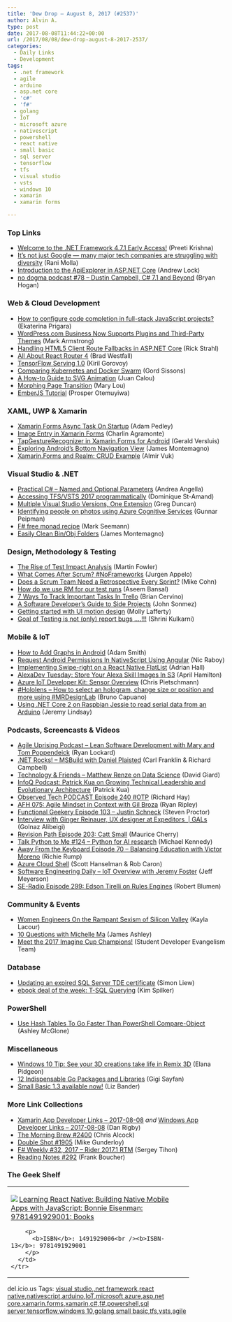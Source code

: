 ```yaml
---
title: 'Dew Drop – August 8, 2017 (#2537)'
author: Alvin A.
type: post
date: 2017-08-08T11:44:22+00:00
url: /2017/08/08/dew-drop-august-8-2017-2537/
categories:
  - Daily Links
  - Development
tags:
  - .net framework
  - agile
  - arduino
  - asp.net core
  - 'c#'
  - 'f#'
  - golang
  - IoT
  - microsoft azure
  - nativescript
  - powershell
  - react native
  - small basic
  - sql server
  - tensorflow
  - tfs
  - visual studio
  - vsts
  - windows 10
  - xamarin
  - xamarin forms

---
```

### <a name="top"></a>Top Links

  * <a href="https://blogs.msdn.microsoft.com/dotnet/2017/08/07/welcome-to-the-net-framework-4-7-1-early-access/" target="_blank">Welcome to the .NET Framework 4.7.1 Early Access!</a> (Preeti Krishna)
  * <a href="https://www.recode.net/2017/8/7/16108122/major-tech-companies-silicon-valley-diversity-women-tech-engineer" target="_blank">It’s not just Google — many major tech companies are struggling with diversity</a> (Rani Molla)
  * <a href="https://andrewlock.net/introduction-to-the-apiexplorer-in-asp-net-core/" target="_blank">Introduction to the ApiExplorer in ASP.NET Core</a> (Andrew Lock)
  * <a href="http://feedproxy.google.com/~r/NoDogmaPodcast/~3/55QBtOZpBLw/" target="_blank">no dogma podcast #78 &#8211; Dustin Campbell, C# 7.1 and Beyond</a> (Bryan Hogan)



### <a name="web"></a>Web & Cloud Development

  * <a href="https://blog.jetbrains.com/webstorm/2017/08/how-to-configure-code-completion-in-full-stack-javascript-projects/" target="_blank">How to configure code completion in full-stack JavaScript projects?</a> (Ekaterina Prigara)
  * <a href="https://en.blog.wordpress.com/2017/08/07/wordpress-com-business-now-supports-plugins-and-third-party-themes/" target="_blank">WordPress.com Business Now Supports Plugins and Third-Party Themes</a> (Mark Armstrong)
  * <a href="http://feedproxy.google.com/~r/RickStrahl/~3/wwGl_fpEFJI/Handling-HTML5-Client-Route-Fallbacks-in-ASPNET-Core" target="_blank">Handling HTML5 Client Route Fallbacks in ASP.NET Core</a> (Rick Strahl)
  * <a href="https://css-tricks.com/react-router-4/" target="_blank">All About React Router 4</a> (Brad Westfall)
  * <a href="http://feedproxy.google.com/~r/GDBcode/~3/R2bMNIFx5Bs/tensorflow-serving-10.html" target="_blank">TensorFlow Serving 1.0</a> (Kiril Gorovoy)
  * <a href="http://rancher.com/comparing-kubernetes-and-docker-swarm/" target="_blank">Comparing Kubernetes and Docker Swarm</a> (Gord Sissons)
  * <a href="https://www.toptal.com/front-end/svg-animation-guide" target="_blank">A How-to Guide to SVG Animation</a> (Juan Calou)
  * <a href="http://feedproxy.google.com/~r/tympanus/~3/fTrFVNySEWc/" target="_blank">Morphing Page Transition</a> (Mary Lou)
  * <a href="https://dzone.com/articles/emberjs-tutorial?utm_medium=feed&utm_source=feedpress.me&utm_campaign=Feed%3A+dzone%2Fwebdev" target="_blank">EmberJS Tutorial</a> (Prosper Otemuyiwa)



### <a name="silverlight"></a>XAML, UWP & Xamarin

  * <a href="https://xamarinhelp.com/xamarin-forms-async-task-startup/" target="_blank">Xamarin Forms Async Task On Startup</a> (Adam Pedley)
  * <a href="https://xamgirl.com/image-entry-in-xamarin-forms/" target="_blank">Image Entry in Xamarin Forms</a> (Charlin Agramonte)
  * <a href="https://blog.verslu.is/xamarin/xamarin-forms-xamarin/tapgesturerecognizer-xamarin-forms-android/" target="_blank">TapGestureRecognizer in Xamarin.Forms for Android</a> (Gerald Versluis)
  * <a href="https://blog.xamarin.com/exploring-androids-bottom-navigation-view/" target="_blank">Exploring Android’s Bottom Navigation View</a> (James Montemagno)
  * <a href="http://almirvuk.blogspot.com/2017/08/xamarinforms-and-realm-crud-example.html" target="_blank">Xamarin.Forms and Realm: CRUD Example</a> (Almir Vuk)



### <a name="dotnet"></a>Visual Studio & .NET

  * <a href="http://www.andreaangella.com/2017/08/practical-csharp-optional-parameters/" target="_blank">Practical C# – Named and Optional Parameters</a> (Andrea Angella)
  * <a href="https://www.domstamand.com/accessing-tfs-2017-programmatically/" target="_blank">Accessing TFS/VSTS 2017 programmatically</a> (Dominique St-Amand)
  * <a href="https://channel9.msdn.com/coding4fun/blog/Multiple-Visual-Studio-Versions-One-Extension?WT.mc_id=DX_MVP4025064" target="_blank">Multiple Visual Studio Versions, One Extension</a> (Greg Duncan)
  * <a href="http://feedproxy.google.com/~r/gunnarpeipman/~3/CFD5E9jkJ38/" target="_blank">Identifying people on photos using Azure Cognitive Services</a> (Gunnar Peipman)
  * <a href="http://blog.ploeh.dk/2017/08/07/f-free-monad-recipe/" target="_blank">F# free monad recipe</a> (Mark Seemann)
  * <a href="http://motzcod.es/post/163914384092" target="_blank">Easily Clean Bin/Obj Folders</a> (James Montemagno)



### <a name="design"></a>Design, Methodology & Testing

  * <a href="https://martinfowler.com/articles/rise-test-impact-analysis.html" target="_blank">The Rise of Test Impact Analysis</a> (Martin Fowler)
  * <a href="http://feedproxy.google.com/~r/noop/~3/23v6sI6DSm4/what-comes-after-scrum.html" target="_blank">What Comes After Scrum? #NoFrameworks</a> (Jurgen Appelo)
  * <a href="https://dzone.com/articles/does-a-scrum-team-need-a-retrospective-every-sprin?utm_medium=feed&utm_source=feedpress.me&utm_campaign=Feed%3A+dzone%2Fagile" target="_blank">Does a Scrum Team Need a Retrospective Every Sprint?</a> (Mike Cohn)
  * <a href="https://blogs.msdn.microsoft.com/devops/2017/08/08/how-do-we-use-rm-for-our-test-runs/" target="_blank">How do we use RM for our test runs</a> (Aseem Bansal)
  * <a href="https://blog.trello.com/7-ways-to-track-tasks-in-trello" target="_blank">7 Ways To Track Important Tasks In Trello</a> (Brian Cervino)
  * <a href="https://simpleprogrammer.com/2017/08/07/guide-side-projects/" target="_blank">A Software Developer’s Guide to Side Projects</a> (John Sonmez)
  * <a href="http://feedproxy.google.com/~r/boogiesbc/~3/2OHF1bOgF2E/" target="_blank">Getting started with UI motion design</a> (Molly Lafferty)
  * <a href="http://shrinik.blogspot.com/2017/08/goal-of-testing-is-not-only-report-bugs.html" target="_blank">Goal of Testing is not (only) report bugs &#8230;.!!!</a> (Shrini Kulkarni)



### <a name="mobile"></a>Mobile & IoT

  * <a href="https://dzone.com/articles/how-to-add-graph-in-android?utm_medium=feed&utm_source=feedpress.me&utm_campaign=Feed%3A+dzone%2Fmobile" target="_blank">How to Add Graphs in Android</a> (Adam Smith)
  * <a href="https://www.thepolyglotdeveloper.com/2017/08/request-android-permissions-in-nativescript-using-angular/" target="_blank">Request Android Permissions In NativeScript Using Angular</a> (Nic Raboy)
  * <a href="https://shellmonger.com/2017/08/07/implementing-swipe-right-on-a-react-native-flatlist/" target="_blank">Implementing Swipe-right on a React Native FlatList</a> (Adrian Hall)
  * <a href="https://lovemyecho.com/2017/08/07/alexadev-tuesday-store-alexa-skill-images-s3/" target="_blank">AlexaDev Tuesday: Store Your Alexa Skill Images In S3</a> (April Hamilton)
  * <a href="https://buildazure.com/2017/08/08/azure-iot-developer-kit-sensor-overview/" target="_blank">Azure IoT Developer Kit: Sensor Overview</a> (Chris Pietschmann)
  * <a href="http://feedproxy.google.com/~r/elbruno/~3/-VlmhYWxyHg/" target="_blank">#Hololens – How to select an hologram, change size or position and more using #MRDesignLab</a> (Bruno Capuano)
  * <a href="https://jeremylindsayni.wordpress.com/2017/08/07/using-net-core-2-on-raspbian-jessie-to-read-serial-data-from-an-arduino/" target="_blank">Using .NET Core 2 on Raspbian Jessie to read serial data from an Arduino</a> (Jeremy Lindsay)



### <a name="podcasts"></a>Podcasts, Screencasts & Videos

  * <a href="http://coalition.agileuprising.com/t/podcast-released-lean-software-development-with-mary-and-tom-poppendeick/1075" target="_blank">Agile Uprising Podcast &#8211; Lean Software Development with Mary and Tom Poppendeick</a> (Ryan Lockard)
  * <a href="http://www.dotnetrocks.com/default.aspx?ShowNum=1465" target="_blank">.NET Rocks! &#8211; MSBuild with Daniel Plaisted</a> (Carl Franklin & Richard Campbell)
  * <a href="http://DavidGiard.com/2017/08/08/MatthewRenzeOnDataScience.aspx" target="_blank">Technology & Friends &#8211; Matthew Renze on Data Science</a> (David Giard)
  * <a href="http://www.infoq.com/podcasts/patrick-kua-technical-leadership?utm_campaign=infoq_content&utm_source=infoq&utm_medium=feed&utm_term=global" target="_blank">InfoQ Podcast: Patrick Kua on Growing Technical Leadership and Evolutionary Architecture</a> (Patrick Kua)
  * <a href="https://www.windowsobserver.com/2017/08/07/observed-tech-podcast-episode-240-otp/" target="_blank">Observed Tech PODCAST Episode 240 #OTP</a> (Richard Hay)
  * <a href="https://ryanripley.com/afh-075-agile-context-gil-broza/" target="_blank">AFH 075: Agile Mindset in Context with Gil Broza</a> (Ryan Ripley)
  * <a href="https://www.functionalgeekery.com/episode-103-justin-schneck/" target="_blank">Functional Geekery Episode 103 – Justin Schneck</a> (Steven Proctor)
  * <a href="https://channel9.msdn.com/Shows/GALs/Interview-with-Ginger-Reinauer-UX-designer-at-Expeditors?WT.mc_id=DX_MVP4025064" target="_blank">Interview with Ginger Reinauer, UX designer at Expeditors&nbsp; | GALs</a> (Golnaz Alibeigi)
  * <a href="http://revisionpath.simplecast.fm/episodes/75571-episode-203-catt-small" target="_blank">Revision Path Episode 203: Catt Small</a> (Maurice Cherry)
  * <a href="https://talkpython.fm/episodes/show/124/python-for-ai-research" target="_blank">Talk Python to Me #124 &#8211; Python for AI research</a> (Michael Kennedy)
  * <a href="http://awayfromthekeyboard.com/2017/08/07/episode-70-developer-and-academic-director-victor-moreno/" target="_blank">Away From the Keyboard Episode 70 &#8211; Balancing Education with Victor Moreno</a> (Richie Rump)
  * <a href="https://channel9.msdn.com/Shows/Azure-Friday/Azure-Cloud-Shell?WT.mc_id=DX_MVP4025064" target="_blank">Azure Cloud Shell</a> (Scott Hanselman & Rob Caron)
  * <a href="http://softwareengineeringdaily.com/2017/08/08/iot-overview-with-jeremy-foster/" target="_blank">Software Engineering Daily &#8211; IoT Overview with Jeremy Foster</a> (Jeff Meyerson)
  * <a href="http://feedproxy.google.com/~r/se-radio/~3/Q2am-5Jk42s/" target="_blank">SE-Radio Episode 299: Edson Tirelli on Rules Engines</a> (Robert Blumen)



### <a name="events"></a>Community & Events

  * <a href="https://www.wired.com/2017/06/women-engineers-rampant-sexism-silicon-valley/?mbid=social_twitter" target="_blank">Women Engineers On the Rampant Sexism of Silicon Valley</a> (Kayla Lacour)
  * <a href="http://www.imaginativeuniversal.com/blog/2017/08/08/10-questions-with-michelle-ma/" target="_blank">10 Questions with Michelle Ma</a> (James Ashley)
  * <a href="https://blogs.msdn.microsoft.com/microsoftimagine/2017/08/07/meet-the-2017-imagine-cup-champions/" target="_blank">Meet the 2017 Imagine Cup Champions!</a> (Student Developer Evangelism Team)



### <a name="sql"></a>Database

  * <a href="http://feedproxy.google.com/~r/MSSQLTips-LatestSqlServerTips/~3/3mO8wCeM2JY/tip.asp" target="_blank">Updating an expired SQL Server TDE certificate</a> (Simon Liew)
  * <a href="https://blogs.msdn.microsoft.com/microsoft_press/2017/08/07/ebook-deal-of-the-week-t-sql-querying-2/" target="_blank">ebook deal of the week: T-SQL Querying</a> (Kim Spilker)



### <a name="ps"></a>PowerShell

  * <a href="https://blogs.technet.microsoft.com/ashleymcglone/2017/08/07/use-hash-tables-to-go-faster-than-powershell-compare-object/" target="_blank">Use Hash Tables To Go Faster Than PowerShell Compare-Object</a> (Ashley McGlone)



### <a name="misc"></a>Miscellaneous

  * <a href="http://blogs.windows.com/windowsexperience/2017/08/07/windows-10-tip-see-3d-creations-take-life-remix-3d/?WT.mc_id=DX_MVP4025064" target="_blank">Windows 10 Tip: See your 3D creations take life in Remix 3D</a> (Elana Pidgeon)
  * <a href="https://code.tutsplus.com/tutorials/12-indispensable-go-packages-and-libraries--cms-29008" target="_blank">12 Indispensable Go Packages and Libraries</a> (Gigi Sayfan)
  * <a href="https://blogs.msdn.microsoft.com/smallbasic/2017/08/07/small-basic-1-3-available-now/" target="_blank">Small Basic 1.3 available now!</a> (Liz Bander)



### <a name="links"></a>More Link Collections

  * <a href="https://www.allaboutxamarin.com/2017/08/xamarin-app-developer-links-2017-08-08/" target="_blank">Xamarin App Developer Links &#8211; 2017-08-08</a> _and_ <a href="https://www.windowsappdev.com/2017/08/windows-app-developer-links-2017-08-08/" target="_blank">Windows App Developer Links &#8211; 2017-08-08</a> (Dan Rigby)
  * <a href="http://feedproxy.google.com/~r/ReflectivePerspective/~3/atOtV2ZFiY8/" target="_blank">The Morning Brew #2400</a> (Chris Alcock)
  * <a href="https://afreshcup.com/home/2017/08/08/double-shot-1905.html" target="_blank">Double Shot #1905</a> (Mike Gunderloy)
  * <a href="https://sergeytihon.com/2017/08/07/f-weekly-32-2017-rider-2017-1-rtm/" target="_blank">F# Weekly #32, 2017 – Rider 2017.1 RTM</a> (Sergey Tihon)
  * <a href="http://www.frankysnotes.com/2017/08/reading-notes-292.html" target="_blank">Reading Notes #292</a> (Frank Boucher)



### <a name="shelf"></a>The Geek Shelf

<div class="wlWriterEditableSmartContent" id="scid:7dc1bd33-94bd-46fd-a20b-0131235bcd47:4632acae-8d4a-49b5-bcff-b4a3552270f2" style="margin: 0px; padding: 0px; float: none; display: inline;">
  <table cellspacing="0" cellpadding="2" width="400" border="0" unselectable="on">
    <tr>
      <td valign="top" width="400">
        <p>
          <a title="Learning React Native: Building Native Mobile Apps with JavaScript: Bonnie Eisenman: 9781491929001: Books" href="http://www.amazon.com/exec/obidos/ASIN/1491929006/amavin-20"><img data-recalc-dims="1" decoding="async" src="https://i0.wp.com/images-na.ssl-images-amazon.com/images/I/514Oh3JZ2mL._AC_US218_.jpg?w=660&#038;ssl=1" border="0" align="left" style="float:left" />Learning React Native: Building Native Mobile Apps with JavaScript: Bonnie Eisenman: 9781491929001: Books</a>
        </p>
        
        <p>
          <b>ISBN</b>: 1491929006<br /><b>ISBN-13</b>: 9781491929001
        </p>
      </td>
    </tr>
  </table>
</div>

<div class="wlWriterEditableSmartContent" id="scid:77ECF5F8-D252-44F5-B4EB-D463C5396A79:ad04bf87-aaea-4f62-a93f-137889fd8387" style="margin: 0px; padding: 0px; float: none; display: inline;">
  del.icio.us Tags: <a href="http://del.icio.us/popular/visual+studio" rel="tag">visual studio</a>,<a href="http://del.icio.us/popular/.net+framework" rel="tag">.net framework</a>,<a href="http://del.icio.us/popular/react+native" rel="tag">react native</a>,<a href="http://del.icio.us/popular/nativescript" rel="tag">nativescript</a>,<a href="http://del.icio.us/popular/arduino" rel="tag">arduino</a>,<a href="http://del.icio.us/popular/IoT" rel="tag">IoT</a>,<a href="http://del.icio.us/popular/microsoft+azure" rel="tag">microsoft azure</a>,<a href="http://del.icio.us/popular/asp.net+core" rel="tag">asp.net core</a>,<a href="http://del.icio.us/popular/xamarin.forms" rel="tag">xamarin.forms</a>,<a href="http://del.icio.us/popular/xamarin" rel="tag">xamarin</a>,<a href="http://del.icio.us/popular/c%23" rel="tag">c#</a>,<a href="http://del.icio.us/popular/f%23" rel="tag">f#</a>,<a href="http://del.icio.us/popular/powershell" rel="tag">powershell</a>,<a href="http://del.icio.us/popular/sql+server" rel="tag">sql server</a>,<a href="http://del.icio.us/popular/tensorflow" rel="tag">tensorflow</a>,<a href="http://del.icio.us/popular/windows+10" rel="tag">windows 10</a>,<a href="http://del.icio.us/popular/golang" rel="tag">golang</a>,<a href="http://del.icio.us/popular/small+basic" rel="tag">small basic</a>,<a href="http://del.icio.us/popular/tfs" rel="tag">tfs</a>,<a href="http://del.icio.us/popular/vsts" rel="tag">vsts</a>,<a href="http://del.icio.us/popular/agile" rel="tag">agile</a>
</div>